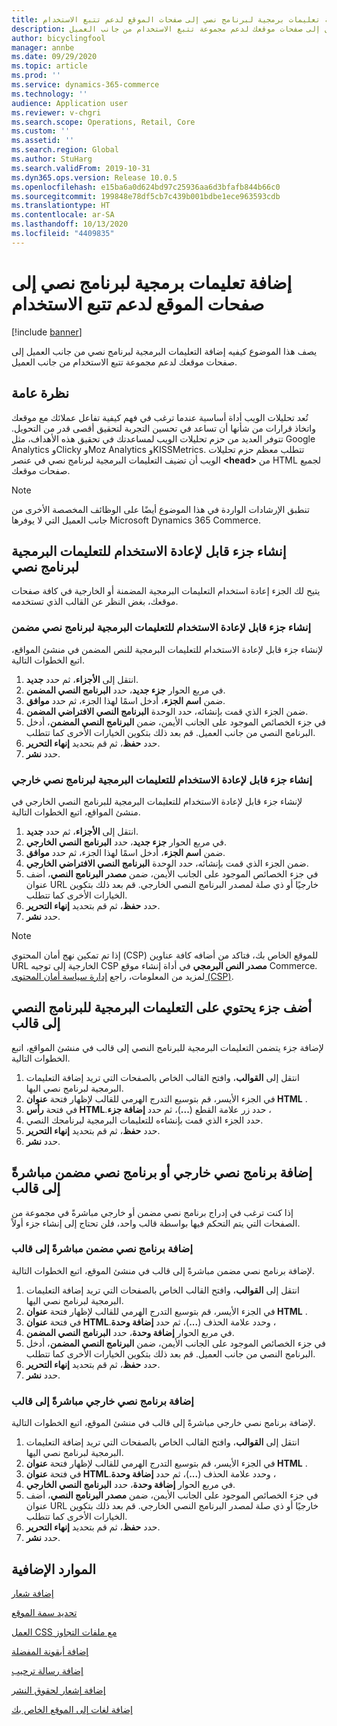 ```yaml
---
title: إضافة تعليمات برمجية لبرنامج نصي إلى صفحات الموقع لدعم تتبع الاستخدام
description: يصف هذا الموضوع كيفيه إضافة التعليمات البرمجية لبرنامج نصي من جانب العميل إلى صفحات موقعك لدعم مجموعة تتبع الاستخدام من جانب العميل.
author: bicyclingfool
manager: annbe
ms.date: 09/29/2020
ms.topic: article
ms.prod: ''
ms.service: dynamics-365-commerce
ms.technology: ''
audience: Application user
ms.reviewer: v-chgri
ms.search.scope: Operations, Retail, Core
ms.custom: ''
ms.assetid: ''
ms.search.region: Global
ms.author: StuHarg
ms.search.validFrom: 2019-10-31
ms.dyn365.ops.version: Release 10.0.5
ms.openlocfilehash: e15ba6a0d624bd97c25936aa6d3bfafb844b66c0
ms.sourcegitcommit: 199848e78df5cb7c439b001bdbe1ece963593cdb
ms.translationtype: HT
ms.contentlocale: ar-SA
ms.lasthandoff: 10/13/2020
ms.locfileid: "4409835"
---
```

# <a name="add-script-code-to-site-pages-to-support-telemetry"></a>إضافة تعليمات برمجية لبرنامج نصي إلى صفحات الموقع لدعم تتبع الاستخدام

[!include [banner](includes/banner.md)]

يصف هذا الموضوع كيفيه إضافة التعليمات البرمجية لبرنامج نصي من جانب العميل إلى صفحات موقعك لدعم مجموعة تتبع الاستخدام من جانب العميل.

## <a name="overview"></a>نظرة عامة

تُعد تحليلات الويب أداة أساسية عندما ترغب في فهم كيفية تفاعل عملائك مع موقعك واتخاذ قرارات من شأنها أن تساعد في تحسين التجربة لتحقيق أقصى قدر من التحويل. تتوفر العديد من حزم تحليلات الويب لمساعدتك في تحقيق هذه الأهداف، مثل Google Analytics وClicky وMoz Analytics وKISSMetrics. تتطلب معظم حزم تحليلات الويب أن تضيف التعليمات البرمجية لبرنامج نصي في عنصر **\<head\>** من HTML لجميع صفحات موقعك.

> [!NOTE]
> تنطبق الإرشادات الواردة في هذا الموضوع أيضًا على الوظائف المخصصة الأخرى من جانب العميل التي لا يوفرها Microsoft Dynamics 365 Commerce.

## <a name="create-a-reusable-fragment-for-your-script-code"></a>إنشاء جزء قابل لإعادة الاستخدام للتعليمات البرمجية لبرنامج نصي

يتيح لك الجزء إعادة استخدام التعليمات البرمجية المضمنة أو الخارجية في كافة صفحات موقعك، بغض النظر عن القالب الذي تستخدمه.

### <a name="create-a-reusable-fragment-for-your-inline-script-code"></a>إنشاء جزء قابل لإعادة الاستخدام للتعليمات البرمجية لبرنامج نصي مضمن

لإنشاء جزء قابل لإعادة الاستخدام للتعليمات البرمجية للنص المضمن في منشئ المواقع، اتبع الخطوات التالية.

1. انتقل إلى **الأجزاء**، ثم حدد **جديد**.
1. في مربع الحوار **جزء جديد**، حدد **البرنامج النصي المضمن**.
1. ضمن **اسم الجزء**، أدخل اسمًا لهذا الجزء، ثم حدد **موافق**.
1. ضمن الجزء الذي قمت بإنشائه، حدد الوحدة **البرنامج النصي الافتراضي المضمن**.
1. في جزء الخصائص الموجود على الجانب الأيمن، ضمن **البرنامج النصي المضمن**، أدخل البرنامج النصي من جانب العميل. قم بعد ذلك بتكوين الخيارات الأخرى كما تتطلب.
1. حدد **حفظ**، ثم قم بتحديد **إنهاء التحرير**.
1. حدد **نشر**.

### <a name="create-a-reusable-fragment-for-your-external-script-code"></a>إنشاء جزء قابل لإعادة الاستخدام للتعليمات البرمجية لبرنامج نصي خارجي

لإنشاء جزء قابل لإعادة الاستخدام للتعليمات البرمجية للبرنامج النصي الخارجي في منشئ المواقع، اتبع الخطوات التالية.

1. انتقل إلى **الأجزاء**، ثم حدد **جديد**.
1. في مربع الحوار **جزء جديد**، حدد **البرنامج النصي الخارجي**.
1. ضمن **اسم الجزء**، أدخل اسمًا لهذا الجزء، ثم حدد **موافق**.
1. ضمن الجزء الذي قمت بإنشائه، حدد الوحدة **البرنامج النصي الافتراضي الخارجي**.
1. في جزء الخصائص الموجود على الجانب الأيمن، ضمن **مصدر البرنامج النصي**، أضف عنوان URL خارجيًا أو ذي صلة لمصدر البرنامج النصي الخارجي. قم بعد ذلك بتكوين الخيارات الأخرى كما تتطلب.
1. حدد **حفظ**، ثم قم بتحديد **إنهاء التحرير**.
1. حدد **نشر**.

> [!NOTE]
> إذا تم تمكين نهج أمان المحتوي (CSP) للموقع الخاص بك، فتاكد من أضافه كافة عناوين URL الخارجية إلى توجيه CSP **مصدر النص البرمجي** في أداة إنشاء موقع Commerce. لمزيد من المعلومات، راجع [إدارة سياسة أمان المحتوى (CSP)](manage-csp.md).

## <a name="add-a-fragment-that-includes-script-code-to-a-template"></a>أضف جزء يحتوي على التعليمات البرمجية للبرنامج النصي إلى قالب

لإضافة جزء يتضمن التعليمات البرمجية للبرنامج النصي إلى قالب في منشئ المواقع، اتبع الخطوات التالية.

1. انتقل إلى **القوالب**، وافتح القالب الخاص بالصفحات التي تريد إضافة التعليمات البرمجية لبرنامج نصي اليها.
1. في الجزء الأيسر، قم بتوسيع التدرج الهرمي للقالب لإظهار فتحة **عنوان HTML** .
1. في فتحة **رأس HTML‬‏‫**، حدد زر علامة القطع (**...**)، ثم حدد **إضافة جزء**.
1. حدد الجزء الذي قمت بإنشاءه للتعليمات البرمجية لبرنامجك النصي.
1. حدد **حفظ**، ثم قم بتحديد **إنهاء التحرير**.
1. حدد **نشر**.

## <a name="add-an-external-script-or-inline-script-directly-to-a-template"></a>إضافة برنامج نصي خارجي أو برنامج نصي مضمن مباشرةً إلى قالب

إذا كنت ترغب في إدراج برنامج نصي مضمن أو خارجي مباشرةً في مجموعة من الصفحات التي يتم التحكم فيها بواسطة قالب واحد، فلن تحتاج إلى إنشاء جزء أولاً.

### <a name="add-an-inline-script-directly-to-a-template"></a>إضافة برنامج نصي مضمن مباشرةً إلى قالب

لإضافة برنامج نصي مضمن مباشرةً إلى قالب في منشئ الموقع، اتبع الخطوات التالية.

1. انتقل إلى **القوالب**، وافتح القالب الخاص بالصفحات التي تريد إضافة التعليمات البرمجية لبرنامج نصي اليها.
1. في الجزء الأيسر، قم بتوسيع التدرج الهرمي للقالب لإظهار فتحة **عنوان HTML** .
1. في فتحة **عنوان HTML‬‏‫**، وحدد علامة الحذف (**...**)، ثم حدد **إضافة وحدة**.
1. في مربع الحوار **إضافة وحدة**، حدد **البرنامج النصي المضمن**.
1. في جزء الخصائص الموجود على الجانب الأيمن، ضمن **البرنامج النصي المضمن**، أدخل البرنامج النصي من جانب العميل. قم بعد ذلك بتكوين الخيارات الأخرى كما تتطلب.
1. حدد **حفظ**، ثم قم بتحديد **إنهاء التحرير**.
1. حدد **نشر**.

### <a name="add-an-external-script-directly-to-a-template"></a>إضافة برنامج نصي خارجي مباشرةً إلى قالب

لإضافة برنامج نصي خارجي مباشرةً إلى قالب في منشئ الموقع، اتبع الخطوات التالية.

1. انتقل إلى **القوالب**، وافتح القالب الخاص بالصفحات التي تريد إضافة التعليمات البرمجية لبرنامج نصي اليها.
1. في الجزء الأيسر، قم بتوسيع التدرج الهرمي للقالب لإظهار فتحة **عنوان HTML** .
1. في فتحة **عنوان HTML‬‏‫**، وحدد علامة الحذف (**...**)، ثم حدد **إضافة وحدة**.
1. في مربع الحوار **إضافة وحدة**، حدد **البرنامج النصي الخارجي**.
1. في جزء الخصائص الموجود على الجانب الأيمن، ضمن **مصدر البرنامج النصي**، أضف عنوان URL خارجيًا أو ذي صلة لمصدر البرنامج النصي الخارجي. قم بعد ذلك بتكوين الخيارات الأخرى كما تتطلب.
1. حدد **حفظ**، ثم قم بتحديد **إنهاء التحرير**.
1. حدد **نشر**.

## <a name="additional-resources"></a>الموارد الإضافية

[إضافة شعار](add-logo.md)

[تحديد سمة الموقع](select-site-theme.md)

[العمل CSS مع ملفات التجاوز](css-override-files.md)

[إضافة أيقونة المفضلة](add-favicon.md)

[إضافة رسالة ترحيب](add-welcome-message.md)

[إضافة إشعار لحقوق النشر](add-copyright-notice.md)

[إضافة لغات إلى الموقع الخاص بك](add-languages-to-site.md)
